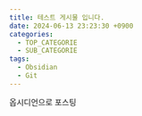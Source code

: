 ```yaml
---
title: 테스트 게시물 입니다.
date: 2024-06-13 23:23:30 +0900
categories:
  - TOP_CATEGORIE
  - SUB_CATEGORIE
tags:
  - Obsidian
  - Git
---
```

옵시디언으로 포스팅